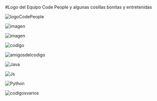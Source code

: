 #Logo del Equipo Code People
y algunas cosillas bonitas y entretenidas 

![logoCodePeople](https://github.com/CreatemyGithub19/Grupo-Code-People/assets/111789906/c7fc848f-c4c3-4c38-83c1-5cf2438b87e4)


![imagen](https://user-images.githubusercontent.com/22425467/150901973-25b48b07-0810-4b75-b3bb-baae3fa00541.gif)

![imagen](https://media.tenor.com/XmVOq-r1lnkAAAAj/unidos-y-en-equipo-ceg.gif)

![codigo](https://media.tenor.com/gJ_mQrrpgDMAAAAj/barcode-tiktok.gif)

![amigosdelcodigo](https://media.tenor.com/jkOCtI7TwRIAAAAM/sworsy-code.gif)


![Java](https://www.canalgif.net/Gifs-animados/Informatica/Java/Imagen-animada-Java-04.gif)

![Js](https://repository-images.githubusercontent.com/588181932/e36ec678-7984-4cdd-8e4c-a3932772ff8e)

![Python](https://media.tenor.com/_7r8RXryt3QAAAAC/python-powered.gif)

![codigosvarios](https://media.tenor.com/jM0aoM8e-iEAAAAC/web-developer-mycrxn.gif)
